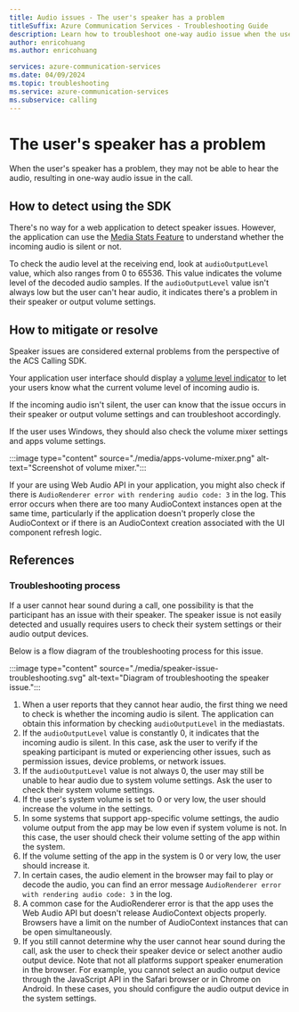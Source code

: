 ```yaml
---
title: Audio issues - The user's speaker has a problem
titleSuffix: Azure Communication Services - Troubleshooting Guide
description: Learn how to troubleshoot one-way audio issue when the user's speaker has a problem.
author: enricohuang
ms.author: enricohuang

services: azure-communication-services
ms.date: 04/09/2024
ms.topic: troubleshooting
ms.service: azure-communication-services
ms.subservice: calling
---
```


# The user's speaker has a problem
When the user's speaker has a problem, they may not be able to hear the audio, resulting in one-way audio issue in the call.

## How to detect using the SDK
There's no way for a web application to detect speaker issues.
However, the application can use the [Media Stats Feature](../../../../concepts/voice-video-calling/media-quality-sdk.md) 
to understand whether the incoming audio is silent or not.

To check the audio level at the receiving end, look at `audioOutputLevel` value, which also ranges from 0 to 65536.
This value indicates the volume level of the decoded audio samples.
If the `audioOutputLevel` value isn't always low but the user can't hear audio, it indicates there's a problem in their speaker or output volume settings.

## How to mitigate or resolve
Speaker issues are considered external problems from the perspective of the ACS Calling SDK.

Your application user interface should display a [volume level indicator](../../../../quickstarts/voice-video-calling/get-started-volume-indicator.md?pivots=platform-web) to let your users know what the current volume level of incoming audio is.

If the incoming audio isn't silent, the user can know that the issue occurs in their speaker or output volume settings and can troubleshoot accordingly.

If the user uses Windows, they should also check the volume mixer settings and apps volume settings.

:::image type="content" source="./media/apps-volume-mixer.png" alt-text="Screenshot of volume mixer.":::

If your are using Web Audio API in your application, you might also check if there is `AudioRenderer error with rendering audio code: 3` in the log.
This error occurs when there are too many AudioContext instances open at the same time, particularly if the application doesn't properly close the AudioContext or 
if there is an AudioContext creation associated with the UI component refresh logic.

## References
### Troubleshooting process
If a user cannot hear sound during a call, one possibility is that the participant has an issue with their speaker.
The speaker issue is not easily detected and usually requires users to check their system settings or their audio output devices.

Below is a flow diagram of the troubleshooting process for this issue.

:::image type="content" source="./media/speaker-issue-troubleshooting.svg" alt-text="Diagram of troubleshooting the speaker issue.":::

1. When a user reports that they cannot hear audio, the first thing we need to check is whether the incoming audio is silent. The application can obtain this information by checking `audioOutputLevel` in the mediastats.
2. If the `audioOutputLevel` value is constantly 0, it indicates that the incoming audio is silent. In this case, ask the user to verify if the speaking participant is muted or experiencing other issues, such as permission issues, device problems, or network issues.
3. If the `audioOutputLevel` value is not always 0, the user may still be unable to hear audio due to system volume settings. Ask the user to check their system volume settings. 
4. If the user's system volume is set to 0 or very low, the user should increase the volume in the settings.
5. In some systems that support app-specific volume settings, the audio volume output from the app may be low even if system volume is not. In this case, the user should check their volume setting of the app within the system.
6. If the volume setting of the app in the system is 0 or very low, the user should increase it.
7. In certain cases, the audio element in the browser may fail to play or decode the audio, you can find an error message `AudioRenderer error with rendering audio code: 3` in the log. 
8. A common case for the AudioRenderer error is that the app uses the Web Audio API but doesn't release AudioContext objects properly. Browsers have a limit on the number of AudioContext instances that can be open simultaneously.
9. If you still cannot determine why the user cannot hear sound during the call, ask the user to check their speaker device or select another audio output device. Note that not all platforms support speaker enumeration in the browser. For example, you cannot select an audio output device through the JavaScript API in the Safari browser or in Chrome on Android. In these cases, you should configure the audio output device in the system settings.
